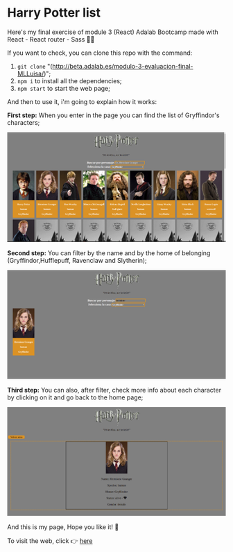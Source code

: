 # Harry Potter list

Here's my final exercise of module 3 (React) Adalab Bootcamp made with React - React router - Sass 👩‍💻

If you want to check, you can clone this repo with the command:

1. `git clone` "(http://beta.adalab.es/modulo-3-evaluacion-final-MLLuisa/)";
2. `npm i` to install all the dependencies;
3. `npm start` to start the web page;

And then to use it, i'm going to explain how it works:

**First step:**
When you enter in the page you can find the list of Gryffindor's characters;

![Web Page](https://github.com/Adalab/modulo-3-evaluacion-final-MLLuisa/blob/master/src/images/image1.png?raw=true)

**Second step:**
You can filter by the name and by the home of belonging (Gryffindor,Hufflepuff, Ravenclaw and Slytherin);

![Web Page](https://github.com/Adalab/modulo-3-evaluacion-final-MLLuisa/blob/master/src/images/image2.png?raw=true)

**Third step:**
You can also, after filter, check more info about each character by clicking on it and go back to the home page;

![Web Page](https://github.com/Adalab/modulo-3-evaluacion-final-MLLuisa/blob/master/src/images/image3.png?raw=true)

And this is my page, Hope you like it! 🥰

To visit the web, click 👉 [here](http://beta.adalab.es/modulo-3-evaluacion-final-MLLuisa/)
